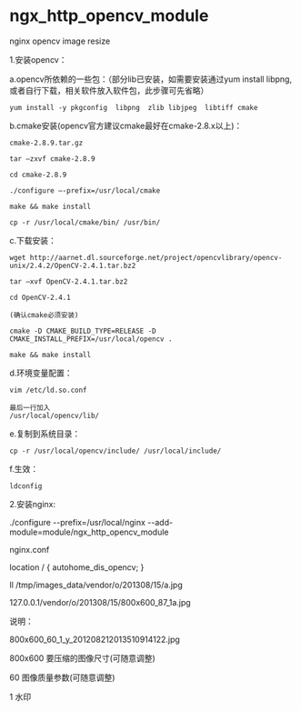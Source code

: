 ngx_http_opencv_module
======================

nginx opencv image resize


1.安装opencv：

a.opencv所依赖的一些包：（部分lib已安装，如需要安装通过yum install libpng,或者自行下载，相关软件放入软件包，此步骤可先省略）
	
	yum install -y pkgconfig  libpng  zlib libjpeg  libtiff cmake
	

b.cmake安装(opencv官方建议cmake最好在cmake-2.8.x以上)：

	cmake-2.8.9.tar.gz
	
	tar –zxvf cmake-2.8.9
	
	cd cmake-2.8.9
	
	./configure –-prefix=/usr/local/cmake
	
	make && make install
	
	cp -r /usr/local/cmake/bin/ /usr/bin/
	

c.下载安装：

	wget http://aarnet.dl.sourceforge.net/project/opencvlibrary/opencv-unix/2.4.2/OpenCV-2.4.1.tar.bz2
	
	tar –xvf OpenCV-2.4.1.tar.bz2
	
	cd OpenCV-2.4.1
	
	(确认cmake必须安装)
	
	cmake -D CMAKE_BUILD_TYPE=RELEASE -D CMAKE_INSTALL_PREFIX=/usr/local/opencv .
	
	make && make install
	

d.环境变量配置：

	vim /etc/ld.so.conf
	
	最后一行加入
	/usr/local/opencv/lib/
	
e.复制到系统目录：

	cp -r /usr/local/opencv/include/ /usr/local/include/
	

f.生效：

	ldconfig
	
	
2.安装nginx:

./configure --prefix=/usr/local/nginx --add-module=module/ngx_http_opencv_module



nginx.conf

 location / {
            autohome_dis_opencv;
        }


ll /tmp/images_data/vendor/o/201308/15/a.jpg



127.0.0.1/vendor/o/201308/15/800x600_87_1a.jpg

说明：

800x600_60_1_y_201208212013510914122.jpg

800x600 要压缩的图像尺寸(可随意调整)

60 图像质量参数(可随意调整)

1 水印
